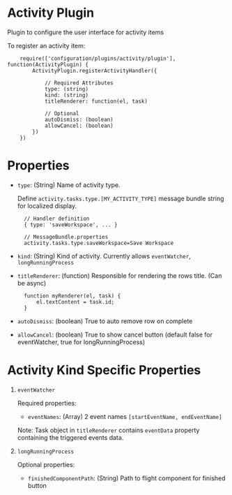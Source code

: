 # Activity Plugin

Plugin to configure the user interface for activity items

To register an activity item:

        require(['configuration/plugins/activity/plugin'], function(ActivityPlugin) {
            ActivityPlugin.registerActivityHandler({

                // Required Attributes
                type: (string)
                kind: (string)
                titleRenderer: function(el, task)

                // Optional
                autoDismiss: (boolean)
                allowCancel: (boolean)
            })
        })

# Properties

* `type`: (String) Name of activity type. 

    Define `activity.tasks.type.[MY_ACTIVITY_TYPE]` message bundle string for localized display.
    
        // Handler definition
        { type: 'saveWorkspace', ... }
        
        // MessageBundle.properties
        activity.tasks.type.saveWorkspace=Save Workspace

* `kind`: (String) Kind of activity. Currently allows `eventWatcher`, `longRunningProcess`
* `titleRenderer`: (function) Responsible for rendering the rows title. (Can be async)

        function myRenderer(el, task) {
            el.textContent = task.id;
        }
        
* `autoDismiss`: (boolean) True to auto remove row on complete
* `allowCancel`: (boolean) True to show cancel button (default false for eventWatcher, true for longRunningProcess)


# Activity Kind Specific Properties

1. `eventWatcher`

    Required properties:
    * `eventNames`: (Array) 2 event names `[startEventName, endEventName]`
    
    Note: Task object in `titleRenderer` contains `eventData` property containing the triggered events data.

1. `longRunningProcess`

    Optional properties:
    * `finishedComponentPath`: (String) Path to flight component for finished button




